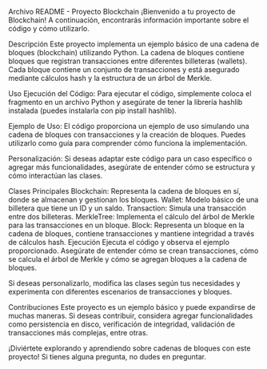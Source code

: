 Archivo README - Proyecto Blockchain
¡Bienvenido a tu proyecto de Blockchain! A continuación, encontrarás información importante sobre el código y cómo utilizarlo.

Descripción
Este proyecto implementa un ejemplo básico de una cadena de bloques (blockchain) utilizando Python. La cadena de bloques contiene bloques que registran transacciones entre diferentes billeteras (wallets). Cada bloque contiene un conjunto de transacciones y está asegurado mediante cálculos hash y la estructura de un árbol de Merkle.

Uso
Ejecución del Código: Para ejecutar el código, simplemente coloca el fragmento en un archivo Python y asegúrate de tener la librería hashlib instalada (puedes instalarla con pip install hashlib).

Ejemplo de Uso: El código proporciona un ejemplo de uso simulando una cadena de bloques con transacciones y la creación de bloques. Puedes utilizarlo como guía para comprender cómo funciona la implementación.

Personalización: Si deseas adaptar este código para un caso específico o agregar más funcionalidades, asegúrate de entender cómo se estructura y cómo interactúan las clases.

Clases Principales
Blockchain: Representa la cadena de bloques en sí, donde se almacenan y gestionan los bloques.
Wallet: Modelo básico de una billetera que tiene un ID y un saldo.
Transaction: Simula una transacción entre dos billeteras.
MerkleTree: Implementa el cálculo del árbol de Merkle para las transacciones en un bloque.
Block: Representa un bloque en la cadena de bloques, contiene transacciones y mantiene integridad a través de cálculos hash.
Ejecución
Ejecuta el código y observa el ejemplo proporcionado. Asegúrate de entender cómo se crean transacciones, cómo se calcula el árbol de Merkle y cómo se agregan bloques a la cadena de bloques.

Si deseas personalizarlo, modifica las clases según tus necesidades y experimenta con diferentes escenarios de transacciones y bloques.

Contribuciones
Este proyecto es un ejemplo básico y puede expandirse de muchas maneras. Si deseas contribuir, considera agregar funcionalidades como persistencia en disco, verificación de integridad, validación de transacciones más complejas, entre otras.

¡Diviértete explorando y aprendiendo sobre cadenas de bloques con este proyecto! Si tienes alguna pregunta, no dudes en preguntar.
